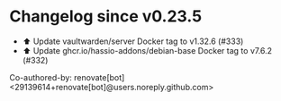 # Changelog since v0.23.5
- ⬆️ Update vaultwarden/server Docker tag to v1.32.6 (#333) 
- ⬆️ Update ghcr.io/hassio-addons/debian-base Docker tag to v7.6.2 (#332)

Co-authored-by: renovate[bot] <29139614+renovate[bot]@users.noreply.github.com> 
